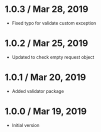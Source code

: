 1.0.3 / Mar 28, 2019
==================
  * Fixed typo for validate custom exception

1.0.2 / Mar 25, 2019
==================
  * Updated to check empty request object

1.0.1 / Mar 20, 2019
==================
  * Added validator package

1.0.0 / Mar 19, 2019
==================
  * Initial version

